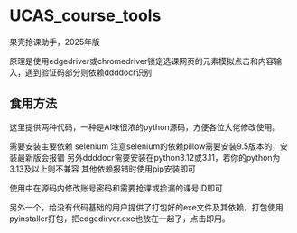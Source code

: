# UCAS_course_tools
果壳抢课助手，2025年版

原理是使用edgedriver或chromedriver锁定选课网页的元素模拟点击和内容输入，遇到验证码部分则依赖ddddocr识别

## 食用方法
这里提供两种代码，一种是AI味很浓的python源码，方便各位大佬修改使用。

需要安装主要依赖 selenium 注意selenium的依赖pillow需要安装9.5版本的，安装最新版会报错
另外ddddocr需要安装在python3.12或3.11，若你的python为3.13及以上则不兼容
其他依赖报错时使用pip安装即可

使用中在源码内修改账号密码和需要抢课或捡漏的课号ID即可

另外一个，给没有代码基础的用户提供了打包好的exe文件及其依赖，打包使用pyinstaller打包，把edgedirver.exe也放在一起了，点击即用。
